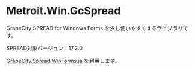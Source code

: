 # Metroit.Win.GcSpread
GrapeCity SPREAD for Windows Forms を少し使いやすくするライブラリです。

SPREAD対象バージョン：17.2.0

[GrapeCity.Spread.WinForms.ja](https://www.nuget.org/packages/GrapeCity.Spread.WinForms.ja/17.2.0) を利用します。
